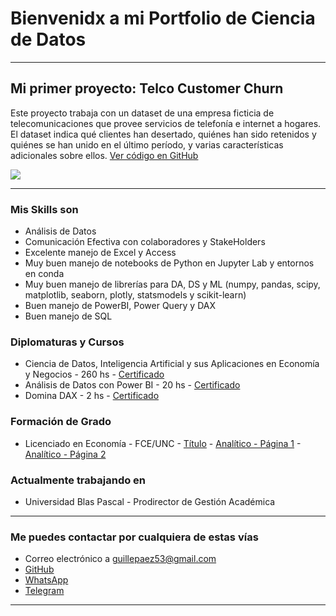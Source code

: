 # Bienvenidx a mi Portfolio de Ciencia de Datos

---

## Mi primer proyecto: Telco Customer Churn

Este proyecto trabaja con un dataset de una empresa ficticia de telecomunicaciones que provee servicios de telefonía e internet a hogares. El dataset indica qué clientes han desertado, quiénes han sido retenidos y quiénes se han unido en el último período, y varias características adicionales sobre ellos. [Ver código en GitHub](https://github.com/guillepaez53/portfolio-telcochurn)

[<img src="images/dummy_thumbnail.jpg?raw=true"/>](https://github.com/guillepaez53/portfolio-telcochurn)

---

### Mis Skills son

- Análisis de Datos
- Comunicación Efectiva con colaboradores y StakeHolders
- Excelente manejo de Excel y Access
- Muy buen manejo de notebooks de Python en Jupyter Lab y entornos en conda
- Muy buen manejo de librerías para DA, DS y ML (numpy, pandas, scipy, matplotlib, seaborn, plotly, statsmodels y scikit-learn)
- Buen manejo de PowerBI, Power Query y DAX
- Buen manejo de SQL

### Diplomaturas y Cursos

- Ciencia de Datos, Inteligencia Artificial y sus Aplicaciones en Economía y Negocios - 260 hs - [Certificado](pdf/Certificado-PAEZ.pdf)
- Análisis de Datos con Power BI - 20 hs - [Certificado](pdf/Certificado-POWER-BI.pdf)
- Domina DAX - 2 hs - [Certificado](pdf/UC-430b251f-187d-47bd-bf4f-83371ca2fd1d.pdf)

### Formación de Grado

- Licenciado en Economía - FCE/UNC - [Título](pdf/Titulo-Universitario.pdf) - [Analítico - Página 1](pdf/Analitico-1.jpg) - [Analítico - Página 2](pdf/Analitico-2.jpg)

### Actualmente trabajando en

- Universidad Blas Pascal - Prodirector de Gestión Académica

---

### Me puedes contactar por cualquiera de estas vías

- Correo electrónico a <guillepaez53@gmail.com>
- [GitHub](https://github.com/guillepaez53/)
- [WhatsApp](https://wa.me/543543589432?text=Hola)
- [Telegram](https://t.me/GuillermoPaez1987)

---
